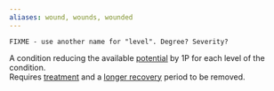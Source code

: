 ```yaml
---
aliases: wound, wounds, wounded
---
```

   
```
FIXME - use another name for "level". Degree? Severity?
```
   
   
A condition reducing the available [potential](../Rolling%20Dice/Potential.md) by 1P for each level of the condition.   
Requires [treatment](../Conditions/Treatment.md) and a [longer recovery](../Conditions/Recovery.md) period to be removed.